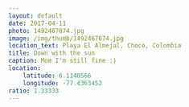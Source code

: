 ```yaml
---
layout: default
date: 2017-04-11
photo: 1492467074.jpg
image: /img/thumb/1492467074.jpg
location_text: Playa El Almejal, Choco, Colombia
title: Down with the sun
caption: Mom I'm still fine :)
location:
    latitude: 6.1140566
    longitude: -77.4363452
ratio: 1.33333
---
```

